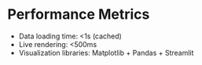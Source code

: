 # Performance Metrics

- Data loading time: <1s (cached)
- Live rendering: <500ms
- Visualization libraries: Matplotlib + Pandas + Streamlit
